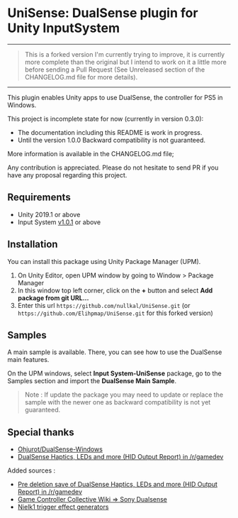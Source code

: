 UniSense: DualSense plugin for Unity InputSystem
====
---
> This is a forked version I'm currently trying to improve, it is currently more complete than the original but I intend to work on it a little more before sending a Pull Request (See Unreleased section of the CHANGELOG.md file for more details).
---

This plugin enables Unity apps to use DualSense, the controller for PS5 in Windows.


This project is incomplete state for now (currently in version 0.3.0):

- The documentation including this README is work in progress.
- Until the version 1.0.0 Backward compatibility is not guaranteed.

More information is available in the CHANGELOG.md file;

Any contribution is appreciated. Please do not hesitate to send PR if you have any proposal regarding this project.

## Requirements

- Unity 2019.1 or above
- Input System [v1.0.1](https://docs.unity3d.com/Packages/com.unity.inputsystem@1.0/changelog/CHANGELOG.html#101---2020-11-20) or above

## Installation

You can install this package using Unity Package Manager (UPM).

1. On Unity Editor, open UPM window by going to Window > Package Manager
2. In this window top left corner, click on the **+** button and select **Add package from git URL...**
3. Enter this url ```https://github.com/nullkal/UniSense.git``` (or ```https://github.com/Elihpmap/UniSense.git``` for this forked version)

## Samples

A main sample is available. There, you can see how to use the DualSense main features.

On the UPM windows, select **Input System-UniSense** package, go to the Samples section and import the **DualSense Main Sample**.

> Note : If update the package you may need to update or replace the sample with the newer one as backward compatibility is not yet guaranteed.

## Special thanks

- [Ohjurot/DualSense-Windows](https://github.com/Ohjurot/DualSense-Windows)
- [DualSense Haptics, LEDs and more (HID Output Report) in /r/gamedev](https://www.reddit.com/r/gamedev/comments/jumvi5/dualsense_haptics_leds_and_more_hid_output_report/)

Added sources : 
- [Pre deletion save of DualSense Haptics, LEDs and more (HID Output Report) in /r/gamedev](https://gist.github.com/stealth-alex/10a8e7cc6027b78fa18a7f48a0d3d1e4)
- [Game Controller Collective Wiki => Sony Dualsense](https://controllers.fandom.com/wiki/Sony_DualSense#FFB_Trigger_Effect_Factories)
- [Nielk1 trigger effect generators](https://gist.github.com/Nielk1/6d54cc2c00d2201ccb8c2720ad7538db)